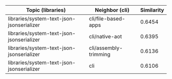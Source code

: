 | Topic (libraries) | Neighbor (cli) | Similarity |
|-------------|-------------------|------------|
| libraries/system-text-json-jsonserializer | cli/file-based-apps | 0.6454 |
| libraries/system-text-json-jsonserializer | cli/native-aot | 0.6395 |
| libraries/system-text-json-jsonserializer | cli/assembly-trimming | 0.6136 |
| libraries/system-text-json-jsonserializer | cli | 0.6106 |
